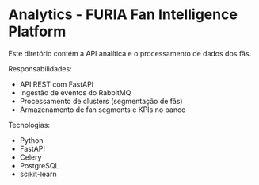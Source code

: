 # Analytics - FURIA Fan Intelligence Platform

Este diretório contém a API analítica e o processamento de dados dos fãs.

Responsabilidades:
- API REST com FastAPI
- Ingestão de eventos do RabbitMQ
- Processamento de clusters (segmentação de fãs)
- Armazenamento de fan segments e KPIs no banco

Tecnologias:
- Python
- FastAPI
- Celery
- PostgreSQL
- scikit-learn